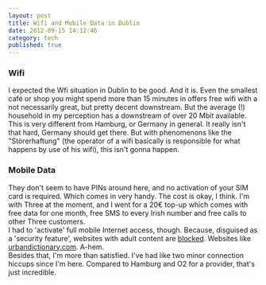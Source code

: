 ```yaml
---
layout: post
title: Wifi and Mobile Data in Dublin
date: 2012-09-15 14:12:46
category: tech
published: true
---
```

### Wifi
I expected the Wfi situation in Dublin to be good. And it is. Even the smallest café or shop you might spend more than 15 minutes in offers free wifi with a not necessarily great, but pretty decent downstream. But the average (!) household in my perception has a downstream of over 20 Mbit available. This is very different from Hamburg, or Germany in general. It really isn't that hard, Germany should get there. But with phenomenons like the "Störerhaftung" (the operator of a wifi basically is responsible for what happens by use of his wifi), this isn't gonna happen.

### Mobile Data
They don't seem to have PINs around here, and no activation of your SIM card is required. Which comes in very handy. The cost is okay, I think. I'm with Three at the moment, and I went for a 20€ top-up which comes with free data for one month, free SMS to every Irish number and free calls to other Three customers.  
I had to 'activate' full mobile Internet access, though. Because, disguised as a 'security feature', websites with adult content are [blocked](http://blog.timmschoof.com/images/3.jpg). Websites like [urbandictionary.com](http://www.urbandictionary.com/). A-hem.  
Besides that, I'm more than satisfied. I've had like two minor connection hiccups since I'm here. Compared to Hamburg and O2 for a provider, that's just incredible.
